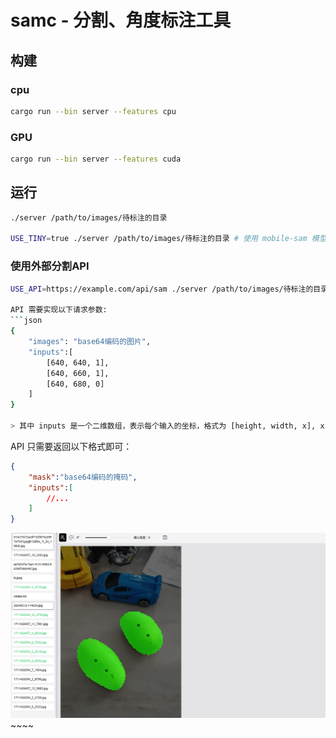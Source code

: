 # samc - 分割、角度标注工具


## 构建
### cpu

```bash
cargo run --bin server --features cpu
```
### GPU

```bash
cargo run --bin server --features cuda
```
## 运行
```bash
./server /path/to/images/待标注的目录

USE_TINY=true ./server /path/to/images/待标注的目录 # 使用 mobile-sam 模型

```
### 使用外部分割API
```bash
USE_API=https://example.com/api/sam ./server /path/to/images/待标注的目录

API 需要实现以下请求参数:
```json
{
    "images": "base64编码的图片",
    "inputs":[
        [640, 640, 1],
        [640, 660, 1],
        [640, 680, 0]
    ]
}

> 其中 inputs 是一个二维数组，表示每个输入的坐标，格式为 [height, width, x], x 只能是0 或 1，0表示背景，1表示前景

```
API 只需要返回以下格式即可：
```json
{
    "mask":"base64编码的掩码",
    "inputs":[
        //...
    ]
}
```

![screenshot-20240517-224120](./testdata/screenshot-20240517-224120.png)~~~~